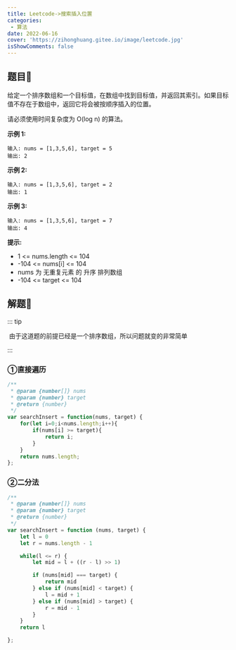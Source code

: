 ```yaml
---
title: Leetcode->搜索插入位置
categories: 
 - 算法
date: 2022-06-16
cover: 'https://zihonghuang.gitee.io/image/leetcode.jpg'
isShowComments: false
---
```


## 题目:cherries:

给定一个排序数组和一个目标值，在数组中找到目标值，并返回其索引。如果目标值不存在于数组中，返回它将会被按顺序插入的位置。

请必须使用时间复杂度为 O(log n) 的算法。

**示例 1:**

```
输入: nums = [1,3,5,6], target = 5
输出: 2
```

**示例 2:**

```
输入: nums = [1,3,5,6], target = 2
输出: 1
```

**示例 3:**

```
输入: nums = [1,3,5,6], target = 7
输出: 4
```

  

**提示:**

* 1 <= nums.length <= 104
* -104 <= nums[i] <= 104
* nums 为 无重复元素 的 升序 排列数组
* -104 <= target <= 104

## 解题:tada:

::: tip

​	由于这道题的前提已经是一个排序数组，所以问题就变的非常简单

:::

### ①直接遍历

```javascript
/**
 * @param {number[]} nums
 * @param {number} target
 * @return {number}
 */
var searchInsert = function(nums, target) {
    for(let i=0;i<nums.length;i++){
        if(nums[i] >= target){
            return i;
        }
    }
    return nums.length;
};
```

### ②二分法

```javascript
/**
 * @param {number[]} nums
 * @param {number} target
 * @return {number}
 */
var searchInsert = function (nums, target) {
    let l = 0
    let r = nums.length - 1

    while(l <= r) {
        let mid = l + ((r - l) >> 1)

        if (nums[mid] === target) {
            return mid
        } else if (nums[mid] < target) {
            l = mid + 1
        } else if (nums[mid] > target) {
            r = mid - 1
        }
    }
    return l

};
```

